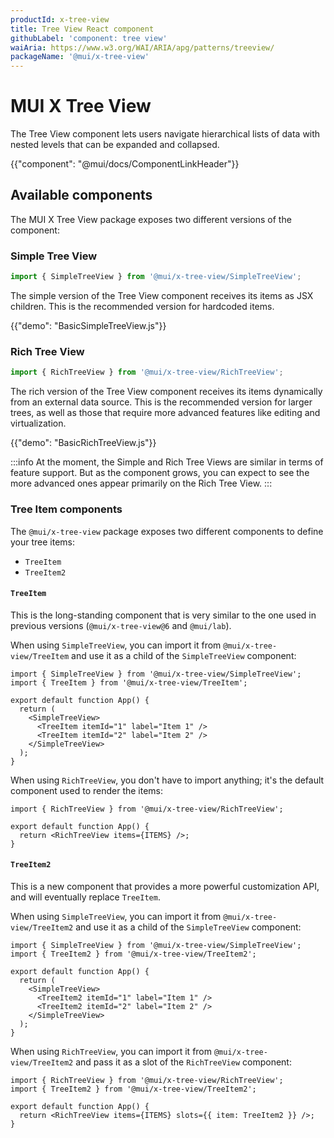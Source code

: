 ```yaml
---
productId: x-tree-view
title: Tree View React component
githubLabel: 'component: tree view'
waiAria: https://www.w3.org/WAI/ARIA/apg/patterns/treeview/
packageName: '@mui/x-tree-view'
---
```


# MUI X Tree View

<p class="description">The Tree View component lets users navigate hierarchical lists of data with nested levels that can be expanded and collapsed.</p>

{{"component": "@mui/docs/ComponentLinkHeader"}}

## Available components

The MUI X Tree View package exposes two different versions of the component:

### Simple Tree View

```jsx
import { SimpleTreeView } from '@mui/x-tree-view/SimpleTreeView';
```

The simple version of the Tree View component receives its items as JSX children.
This is the recommended version for hardcoded items.

{{"demo": "BasicSimpleTreeView.js"}}

### Rich Tree View

```jsx
import { RichTreeView } from '@mui/x-tree-view/RichTreeView';
```

The rich version of the Tree View component receives its items dynamically from an external data source.
This is the recommended version for larger trees, as well as those that require more advanced features like editing and virtualization.

{{"demo": "BasicRichTreeView.js"}}

:::info
At the moment, the Simple and Rich Tree Views are similar in terms of feature support. But as the component grows, you can expect to see the more advanced ones appear primarily on the Rich Tree View.
:::

### Tree Item components

The `@mui/x-tree-view` package exposes two different components to define your tree items:

- `TreeItem`
- `TreeItem2`

#### `TreeItem`

This is the long-standing component that is very similar to the one used in previous versions (`@mui/x-tree-view@6` and `@mui/lab`).

When using `SimpleTreeView`,
you can import it from `@mui/x-tree-view/TreeItem` and use it as a child of the `SimpleTreeView` component:

```tsx
import { SimpleTreeView } from '@mui/x-tree-view/SimpleTreeView';
import { TreeItem } from '@mui/x-tree-view/TreeItem';

export default function App() {
  return (
    <SimpleTreeView>
      <TreeItem itemId="1" label="Item 1" />
      <TreeItem itemId="2" label="Item 2" />
    </SimpleTreeView>
  );
}
```

When using `RichTreeView`,
you don't have to import anything; it's the default component used to render the items:

```tsx
import { RichTreeView } from '@mui/x-tree-view/RichTreeView';

export default function App() {
  return <RichTreeView items={ITEMS} />;
}
```

#### `TreeItem2`

This is a new component that provides a more powerful customization API, and will eventually replace `TreeItem`.

When using `SimpleTreeView`,
you can import it from `@mui/x-tree-view/TreeItem2` and use it as a child of the `SimpleTreeView` component:

```tsx
import { SimpleTreeView } from '@mui/x-tree-view/SimpleTreeView';
import { TreeItem2 } from '@mui/x-tree-view/TreeItem2';

export default function App() {
  return (
    <SimpleTreeView>
      <TreeItem2 itemId="1" label="Item 1" />
      <TreeItem2 itemId="2" label="Item 2" />
    </SimpleTreeView>
  );
}
```

When using `RichTreeView`,
you can import it from `@mui/x-tree-view/TreeItem2` and pass it as a slot of the `RichTreeView` component:

```tsx
import { RichTreeView } from '@mui/x-tree-view/RichTreeView';
import { TreeItem2 } from '@mui/x-tree-view/TreeItem2';

export default function App() {
  return <RichTreeView items={ITEMS} slots={{ item: TreeItem2 }} />;
}
```
